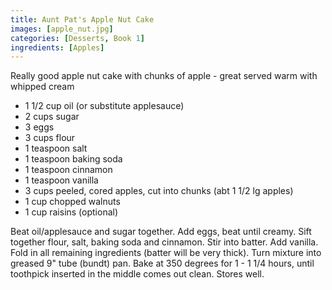 ```yaml
---
title: Aunt Pat's Apple Nut Cake
images: [apple_nut.jpg]
categories: [Desserts, Book 1]
ingredients: [Apples]
---
```


 Really good apple nut cake with
chunks of apple - great served warm with whipped cream

-   1 1/2 cup oil (or substitute applesauce)
-   2 cups sugar
-   3 eggs
-   3 cups flour
-   1 teaspoon salt
-   1 teaspoon baking soda
-   1 teaspoon cinnamon
-   1 teaspoon vanilla
-   3 cups peeled, cored apples, cut into chunks (abt 1 1/2 lg apples)
-   1 cup chopped walnuts
-   1 cup raisins (optional)

Beat oil/applesauce and sugar together. Add eggs, beat until creamy.
Sift together flour, salt, baking soda and cinnamon. Stir into batter.
Add vanilla. Fold in all remaining ingredients (batter will be very
thick). Turn mixture into greased 9" tube (bundt) pan. Bake at 350
degrees for 1 - 1 1/4 hours, until toothpick inserted in the middle
comes out clean. Stores well.

 

